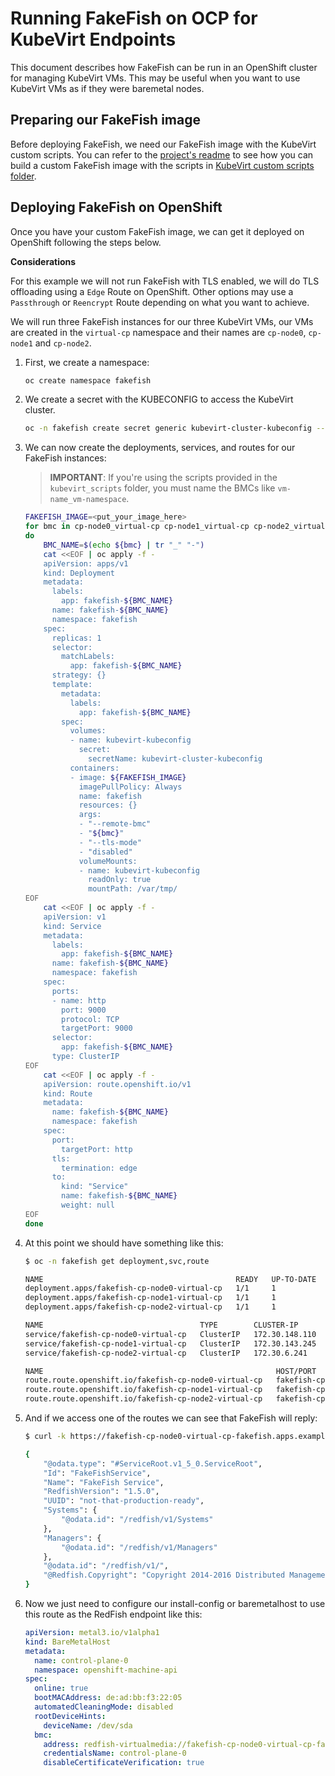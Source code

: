 # Running FakeFish on OCP for KubeVirt Endpoints

This document describes how FakeFish can be run in an OpenShift cluster for managing KubeVirt VMs. This may be useful when you want to use KubeVirt VMs as if they were baremetal nodes.

## Preparing our FakeFish image

Before deploying FakeFish, we need our FakeFish image with the KubeVirt custom scripts. You can refer to the [project's readme](https://github.com/openshift-metal3/fakefish/blob/main/README.md#building-your-own-fakefish-container-image) to see how you can build a custom FakeFish image with the scripts in [KubeVirt custom scripts folder](../kubevirt_scripts/).

## Deploying FakeFish on OpenShift

Once you have your custom FakeFish image, we can get it deployed on OpenShift following the steps below.

**Considerations**

For this example we will not run FakeFish with TLS enabled, we will do TLS offloading using a `Edge` Route on OpenShift. Other options may use a `Passthrough` or `Reencrypt` Route depending on what you want to achieve.

We will run three FakeFish instances for our three KubeVirt VMs, our VMs are created in the `virtual-cp` namespace and their names are `cp-node0`, `cp-node1` and `cp-node2`.

1. First, we create a namespace:

    ~~~sh
    oc create namespace fakefish
    ~~~

2. We create a secret with the KUBECONFIG to access the KubeVirt cluster.

    ~~~sh
    oc -n fakefish create secret generic kubevirt-cluster-kubeconfig --from-file=kubeconfig=/path/to/my/kubeconfig
    ~~~

3. We can now create the deployments, services, and routes for our FakeFish instances:

    > **IMPORTANT**: If you're using the scripts provided in the `kubevirt_scripts` folder, you must name the BMCs like `vm-name_vm-namespace`.

    ~~~sh
    FAKEFISH_IMAGE=<put_your_image_here>
    for bmc in cp-node0_virtual-cp cp-node1_virtual-cp cp-node2_virtual-cp
    do
        BMC_NAME=$(echo ${bmc} | tr "_" "-")
        cat <<EOF | oc apply -f -
        apiVersion: apps/v1
        kind: Deployment
        metadata:
          labels:
            app: fakefish-${BMC_NAME}
          name: fakefish-${BMC_NAME}
          namespace: fakefish
        spec:
          replicas: 1
          selector:
            matchLabels:
              app: fakefish-${BMC_NAME}
          strategy: {}
          template:
            metadata:
              labels:
                app: fakefish-${BMC_NAME}
            spec:
              volumes:
              - name: kubevirt-kubeconfig
                secret:
                  secretName: kubevirt-cluster-kubeconfig
              containers:
              - image: ${FAKEFISH_IMAGE}
                imagePullPolicy: Always
                name: fakefish
                resources: {}
                args:
                - "--remote-bmc"
                - "${bmc}"
                - "--tls-mode"
                - "disabled"
                volumeMounts:
                - name: kubevirt-kubeconfig
                  readOnly: true
                  mountPath: /var/tmp/
    EOF
        cat <<EOF | oc apply -f -
        apiVersion: v1
        kind: Service
        metadata:
          labels:
            app: fakefish-${BMC_NAME}
          name: fakefish-${BMC_NAME}
          namespace: fakefish
        spec:
          ports:
          - name: http
            port: 9000
            protocol: TCP
            targetPort: 9000
          selector:
            app: fakefish-${BMC_NAME}
          type: ClusterIP
    EOF
        cat <<EOF | oc apply -f -
        apiVersion: route.openshift.io/v1
        kind: Route
        metadata:
          name: fakefish-${BMC_NAME}
          namespace: fakefish
        spec:
          port:
            targetPort: http
          tls:
            termination: edge
          to:
            kind: "Service"
            name: fakefish-${BMC_NAME}
            weight: null
    EOF
    done
    ~~~

4. At this point we should have something like this:

    ~~~sh
    $ oc -n fakefish get deployment,svc,route

    NAME                                           READY   UP-TO-DATE   AVAILABLE   AGE
    deployment.apps/fakefish-cp-node0-virtual-cp   1/1     1            1           25m
    deployment.apps/fakefish-cp-node1-virtual-cp   1/1     1            1           25m
    deployment.apps/fakefish-cp-node2-virtual-cp   1/1     1            1           25m

    NAME                                   TYPE        CLUSTER-IP       EXTERNAL-IP   PORT(S)    AGE
    service/fakefish-cp-node0-virtual-cp   ClusterIP   172.30.148.110   <none>        9000/TCP   50m
    service/fakefish-cp-node1-virtual-cp   ClusterIP   172.30.143.245   <none>        9000/TCP   50m
    service/fakefish-cp-node2-virtual-cp   ClusterIP   172.30.6.241     <none>        9000/TCP   50m

    NAME                                                    HOST/PORT                                                PATH   SERVICES                       PORT   TERMINATION   WILDCARD
    route.route.openshift.io/fakefish-cp-node0-virtual-cp   fakefish-cp-node0-virtual-cp-fakefish.apps.example.com          fakefish-cp-node0-virtual-cp   http   edge          None
    route.route.openshift.io/fakefish-cp-node1-virtual-cp   fakefish-cp-node1-virtual-cp-fakefish.apps.example.com          fakefish-cp-node1-virtual-cp   http   edge          None
    route.route.openshift.io/fakefish-cp-node2-virtual-cp   fakefish-cp-node2-virtual-cp-fakefish.apps.example.com          fakefish-cp-node2-virtual-cp   http   edge          None
    ~~~

5. And if we access one of the routes we can see that FakeFish will reply:

    ~~~sh
    $ curl -k https://fakefish-cp-node0-virtual-cp-fakefish.apps.example.com/redfish/v1/

    {
        "@odata.type": "#ServiceRoot.v1_5_0.ServiceRoot",
        "Id": "FakeFishService",
        "Name": "FakeFish Service",
        "RedfishVersion": "1.5.0",
        "UUID": "not-that-production-ready",
        "Systems": {
            "@odata.id": "/redfish/v1/Systems"
        },
        "Managers": {
            "@odata.id": "/redfish/v1/Managers"
        },
        "@odata.id": "/redfish/v1/",
        "@Redfish.Copyright": "Copyright 2014-2016 Distributed Management Task Force, Inc. (DMTF). For the full DMTF copyright policy, see http://www.dmtf.org/about/policies/copyright."
    }
    ~~~

6. Now we just need to configure our install-config or baremetalhost to use this route as the RedFish endpoint like this:

    ~~~yaml
    apiVersion: metal3.io/v1alpha1
    kind: BareMetalHost
    metadata:
      name: control-plane-0
      namespace: openshift-machine-api
    spec:
      online: true
      bootMACAddress: de:ad:bb:f3:22:05
      automatedCleaningMode: disabled
      rootDeviceHints:
        deviceName: /dev/sda
      bmc:
        address: redfish-virtualmedia://fakefish-cp-node0-virtual-cp-fakefish.apps.example.com/redfish/v1/Systems/1
        credentialsName: control-plane-0
        disableCertificateVerification: true
    ~~~
